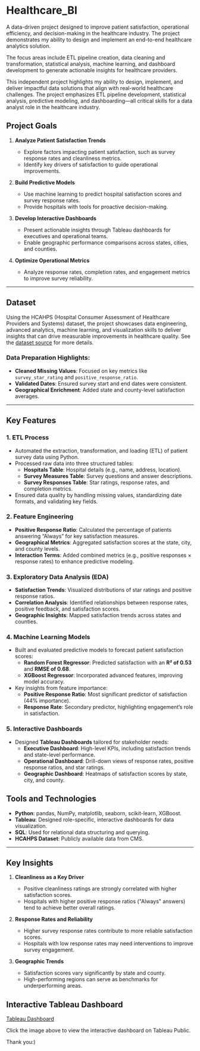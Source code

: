 # Healthcare_BI
A data-driven project designed to improve patient satisfaction, operational efficiency, and decision-making in the healthcare industry. The project demonstrates my ability to design and implement an end-to-end healthcare analytics solution.  

The focus areas include ETL pipeline creation, data cleaning and transformation, statistical analysis, machine learning, and dashboard development to generate actionable insights for healthcare providers.


This independent project highlights my ability to design, implement, and deliver impactful data solutions that align with real-world healthcare challenges. The project emphasizes ETL pipeline development, statistical analysis, predictive modeling, and dashboarding—all critical skills for a data analyst role in the healthcare industry.

## Project Goals
1. **Analyze Patient Satisfaction Trends**  
   - Explore factors impacting patient satisfaction, such as survey response rates and cleanliness metrics.  
   - Identify key drivers of satisfaction to guide operational improvements.

2. **Build Predictive Models**  
   - Use machine learning to predict hospital satisfaction scores and survey response rates.  
   - Provide hospitals with tools for proactive decision-making.

3. **Develop Interactive Dashboards**  
   - Present actionable insights through Tableau dashboards for executives and operational teams.  
   - Enable geographic performance comparisons across states, cities, and counties.

4. **Optimize Operational Metrics**  
   - Analyze response rates, completion rates, and engagement metrics to improve survey reliability.

---

## Dataset
Using the HCAHPS (Hospital Consumer Assessment of Healthcare Providers and Systems) dataset, the project showcases data engineering, advanced analytics, machine learning, and visualization skills to deliver insights that can drive measurable improvements in healthcare quality.
See the [dataset source](https://www.cms.gov/data-research/research/consumer-assessment-healthcare-providers-systems/hospital-cahps-hcahps) for more details.



### Data Preparation Highlights:
- **Cleaned Missing Values**: Focused on key metrics like `survey_star_rating` and `positive_response_ratio`.  
- **Validated Dates**: Ensured survey start and end dates were consistent.  
- **Geographical Enrichment**: Added state and county-level satisfaction averages.

---

## Key Features
### 1. **ETL Process**
- Automated the extraction, transformation, and loading (ETL) of patient survey data using Python.  
- Processed raw data into three structured tables:  
  - **Hospitals Table**: Hospital details (e.g., name, address, location).  
  - **Survey Measures Table**: Survey questions and answer descriptions.  
  - **Survey Responses Table**: Star ratings, response rates, and completion metrics.  
- Ensured data quality by handling missing values, standardizing date formats, and validating key fields.  

### 2. **Feature Engineering**
- **Positive Response Ratio**: Calculated the percentage of patients answering “Always” for key satisfaction measures.  
- **Geographical Metrics**: Aggregated satisfaction scores at the state, city, and county levels.  
- **Interaction Terms**: Added combined metrics (e.g., positive responses × response rates) to enhance predictive modeling.

### 3. **Exploratory Data Analysis (EDA)**
- **Satisfaction Trends**: Visualized distributions of star ratings and positive response ratios.  
- **Correlation Analysis**: Identified relationships between response rates, positive feedback, and satisfaction scores.  
- **Geographic Insights**: Mapped satisfaction trends across states and counties.

### 4. **Machine Learning Models**
- Built and evaluated predictive models to forecast patient satisfaction scores:  
  - **Random Forest Regressor**: Predicted satisfaction with an **R² of 0.53** and **RMSE of 0.68**.  
  - **XGBoost Regressor**: Incorporated advanced features, improving model accuracy.  
- Key insights from feature importance:  
  - **Positive Response Ratio**: Most significant predictor of satisfaction (44% importance).  
  - **Response Rate**: Secondary predictor, highlighting engagement’s role in satisfaction.

### 5. **Interactive Dashboards**
- Designed **Tableau Dashboards** tailored for stakeholder needs:  
  - **Executive Dashboard**: High-level KPIs, including satisfaction trends and state-level performance.  
  - **Operational Dashboard**: Drill-down views of response rates, positive response ratios, and star ratings.  
  - **Geographic Dashboard**: Heatmaps of satisfaction scores by state, city, and county.



## Tools and Technologies
- **Python**: pandas, NumPy, matplotlib, seaborn, scikit-learn, XGBoost.  
- **Tableau**: Designed role-specific, interactive dashboards for data visualization.  
- **SQL**: Used for relational data structuring and querying.  
- **HCAHPS Dataset**: Publicly available data from CMS.  

---

## Key Insights
1. **Cleanliness as a Key Driver**  
   - Positive cleanliness ratings are strongly correlated with higher satisfaction scores.  
   - Hospitals with higher positive response ratios ("Always" answers) tend to achieve better overall ratings.

2. **Response Rates and Reliability**  
   - Higher survey response rates contribute to more reliable satisfaction scores.  
   - Hospitals with low response rates may need interventions to improve survey engagement.

3. **Geographic Trends**  
   - Satisfaction scores vary significantly by state and county.  
   - High-performing regions can serve as benchmarks for underperforming areas.


## Interactive Tableau Dashboard

[Tableau Dashboard](https://public.tableau.com/views/healthcar_BI/HealthCareBI?:language=en-US&:sid=&:redirect=auth&:display_count=n&:origin=viz_share_link)

Click the image above to view the interactive dashboard on Tableau Public.

Thank you:)


